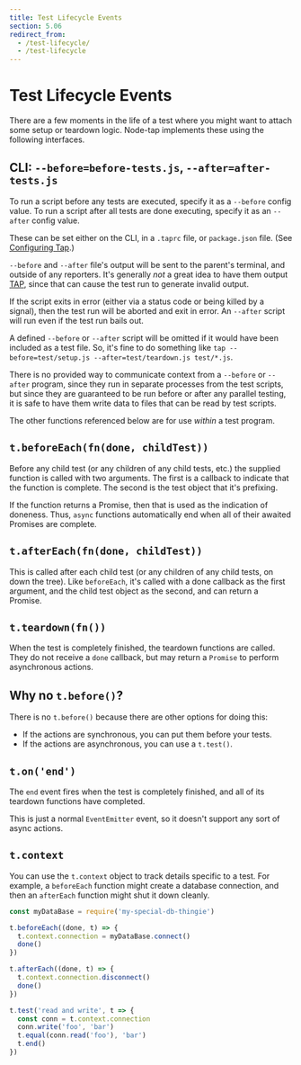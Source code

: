 ```yaml
---
title: Test Lifecycle Events
section: 5.06
redirect_from:
  - /test-lifecycle/
  - /test-lifecycle
---
```


# Test Lifecycle Events

There are a few moments in the life of a test where you might want to attach
some setup or teardown logic.  Node-tap implements these using the following
interfaces.

## CLI: `--before=before-tests.js`, `--after=after-tests.js`

To run a script before any tests are executed, specify it as a `--before`
config value.  To run a script after all tests are done executing, specify
it as an `--after` config value.

These can be set either on the CLI, in a `.taprc` file, or `package.json`
file.  (See [Configuring Tap](/docs/configuring/).)

`--before` and `--after` file's output will be sent to the parent's
terminal, and outside of any reporters.  It's generally _not_ a great idea
to have them output [TAP](/tap-protocol/), since that can cause the test
run to generate invalid output.

If the script exits in error (either via a status code or being killed by a
signal), then the test run will be aborted and exit in error.  An `--after`
script will run even if the test run bails out.

A defined `--before` or `--after` script will be omitted if it would have
been included as a test file.  So, it's fine to do something like `tap
--before=test/setup.js --after=test/teardown.js test/*.js`.

There is no provided way to communicate context from a `--before` or
`--after` program, since they run in separate processes from the test
scripts, but since they are guaranteed to be run before or after any
parallel testing, it is safe to have them write data to files that can be
read by test scripts.

The other functions referenced below are for use _within_ a test program.

## `t.beforeEach(fn(done, childTest))`

Before any child test (or any children of any child tests, etc.) the supplied
function is called with two arguments.  The first is a callback to indicate
that the function is complete.  The second is the test object that it's
prefixing.

If the function returns a Promise, then that is used as the indication of
doneness.  Thus, `async` functions automatically end when all of their awaited
Promises are complete.

## `t.afterEach(fn(done, childTest))`

This is called after each child test (or any children of any child tests, on
down the tree).  Like `beforeEach`, it's called with a done callback as the
first argument, and the child test object as the second, and can return a
Promise.

## `t.teardown(fn())`

When the test is completely finished, the teardown functions are called.  They
do not receive a `done` callback, but may return a `Promise` to perform
asynchronous actions.

## Why no `t.before()`?

There is no `t.before()` because there are other options for doing this:

- If the actions are synchronous, you can put them before your tests.
- If the actions are asynchronous, you can use a `t.test()`.

## `t.on('end')`

The `end` event fires when the test is completely finished, and all of its
teardown functions have completed.

This is just a normal `EventEmitter` event, so it doesn't support any sort of
async actions.

## `t.context`

You can use the `t.context` object to track details specific to a test.  For
example, a `beforeEach` function might create a database connection, and then
an `afterEach` function might shut it down cleanly.

```javascript
const myDataBase = require('my-special-db-thingie')

t.beforeEach((done, t) => {
  t.context.connection = myDataBase.connect()
  done()
})

t.afterEach((done, t) => {
  t.context.connection.disconnect()
  done()
})

t.test('read and write', t => {
  const conn = t.context.connection
  conn.write('foo', 'bar')
  t.equal(conn.read('foo'), 'bar')
  t.end()
})
```
